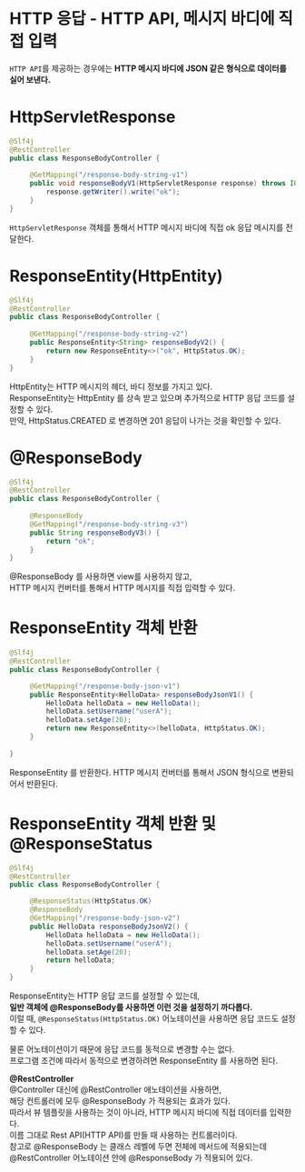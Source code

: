 HTTP 응답 - HTTP API, 메시지 바디에 직접 입력  
============================================
`HTTP API`를 제공하는 경우에는 **HTTP 메시지 바디에 JSON 같은 형식으로 데이터를 실어 보낸다.**      
      
# HttpServletResponse   
```java
@Slf4j
@RestController
public class ResponseBodyController {
 
     @GetMapping("/response-body-string-v1")
     public void responseBodyV1(HttpServletResponse response) throws IOException {
         response.getWriter().write("ok");
     }
}
```

`HttpServletResponse` 객체를 통해서 HTTP 메시지 바디에 직접 ok 응답 메시지를 전달한다.

# ResponseEntity(HttpEntity)   

```java
@Slf4j
@RestController
public class ResponseBodyController {
 
     @GetMapping("/response-body-string-v2")
     public ResponseEntity<String> responseBodyV2() {
         return new ResponseEntity<>("ok", HttpStatus.OK);
     }
}
```
HttpEntity는 HTTP 메시지의 헤더, 바디 정보를 가지고 있다.      
ResponseEntity는 HttpEntity 를 상속 받고 있으며 추가적으로 HTTP 응답 코드를 설정할 수 있다.         
만약, HttpStatus.CREATED 로 변경하면 201 응답이 나가는 것을 확인할 수 있다.          
   
# @ResponseBody     
```java
@Slf4j
@RestController
public class ResponseBodyController {
 
     @ResponseBody
     @GetMapping("/response-body-string-v3")
     public String responseBodyV3() {
         return "ok";
     }
}
```
   
@ResponseBody 를 사용하면 view를 사용하지 않고,       
HTTP 메시지 컨버터를 통해서 HTTP 메시지를 직접 입력할 수 있다.      
  
# ResponseEntity 객체 반환 
```java
@Slf4j
@RestController
public class ResponseBodyController {

     @GetMapping("/response-body-json-v1")
     public ResponseEntity<HelloData> responseBodyJsonV1() {
         HelloData helloData = new HelloData();
         helloData.setUsername("userA");
         helloData.setAge(20);
         return new ResponseEntity<>(helloData, HttpStatus.OK);
     }
     
} 
```
ResponseEntity 를 반환한다. HTTP 메시지 컨버터를 통해서 JSON 형식으로 변환되어서 반환된다.
  
# ResponseEntity 객체 반환 및 @ResponseStatus    

```java
@Slf4j
@RestController
public class ResponseBodyController {

     @ResponseStatus(HttpStatus.OK)
     @ResponseBody
     @GetMapping("/response-body-json-v2")
     public HelloData responseBodyJsonV2() {
         HelloData helloData = new HelloData();
         helloData.setUsername("userA");
         helloData.setAge(20);
         return helloData;
     }
}
```
ResponseEntity는 HTTP 응답 코드를 설정할 수 있는데,             
**일반  객체에 @ResponseBody를 사용하면 이런 것을 설정하기 까다롭다.**              
이럴 때, `@ResponseStatus(HttpStatus.OK)` 어노테이션을 사용하면 응답 코드도 설정할 수 있다.         
          
물론 어노테이션이기 때문에 응답 코드를 동적으로 변경할 수는 없다.      
프로그램 조건에 따라서 동적으로 변경하려면 ResponseEntity 를 사용하면 된다.       
     
**@RestController**    
@Controller 대신에 @RestController 애노테이션을 사용하면,     
해당 컨트롤러에 모두 @ResponseBody 가 적용되는 효과가 있다.     
따라서 뷰 템플릿을 사용하는 것이 아니라, HTTP 메시지 바디에 직접 데이터를 입력한다.       
이름 그대로 Rest API(HTTP API)를 만들 때 사용하는 컨트롤러이다.     
참고로 @ResponseBody 는 클래스 레벨에 두면 전체에 메서드에 적용되는데        
@RestController 어노테이션 안에 @ResponseBody 가 적용되어 있다.         
